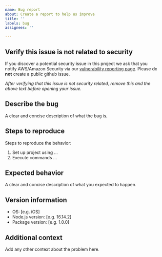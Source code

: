 ```yaml
---
name: Bug report
about: Create a report to help us improve
title: ''
labels: bug
assignees: ''

---
```


## Verify this issue is not related to security

If you discover a potential security issue in this project we ask that you notify AWS/Amazon Security via our [vulnerability reporting page](http://aws.amazon.com/security/vulnerability-reporting/). Please do **not** create a public github issue.

_After verifying that this issue is not security related, remove this and the above text before opening your issue._

## Describe the bug

A clear and concise description of what the bug is.

## Steps to reproduce

Steps to reproduce the behavior:
1. Set up project using ...
2. Execute commands ...

## Expected behavior

A clear and concise description of what you expected to happen.

## Version information
 - OS: [e.g. iOS]
 - Node.js version: [e.g. 16.14.2]
 - Package version: [e.g. 1.0.0]

## Additional context

Add any other context about the problem here.
